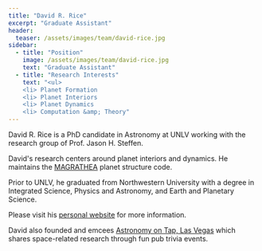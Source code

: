 ```yaml
---
title: "David R. Rice"
excerpt: "Graduate Assistant"
header:
  teaser: /assets/images/team/david-rice.jpg
sidebar:
  - title: "Position"
    image: /assets/images/team/david-rice.jpg
    text: "Graduate Assistant"
  - title: "Research Interests"
    text: "<ul>
    <li> Planet Formation
    <li> Planet Interiors
    <li> Planet Dynamics
    <li> Computation &amp; Theory"
---
```


David R. Rice is a PhD candidate in Astronomy at UNLV working with the research group of Prof. Jason H. Steffen.

David's research centers around planet interiors and dynamics. He maintains the [MAGRATHEA](https://github.com/Huang-CL/Magrathea) planet structure code.

Prior to UNLV, he graduated from Northwestern University with a degree in Integrated Science, Physics and Astronomy, and Earth and Planetary Science.

Please visit his [personal website](https://www.physics.unlv.edu/~drice986/) for more information.

David also founded and emcees [Astronomy on Tap, Las Vegas](https://astronomyontap.org/locations/las-vegas-nevada/#:~:text=Astronomy%20on%20Tap%2C%20Las%20Vegas,the%20final%20frontier%2C%20and%20beer.) which shares space-related research through fun pub trivia events.
